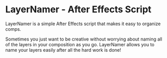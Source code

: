 # LayerNamer - After Effects Script
LayerNamer is a simple After Effects script that makes it easy to organize comps.

Sometimes you just want to be creative without worrying about naming all of the layers in your composition as you go.
LayerNamer allows you to name your layers easily after all the hard work is done!
